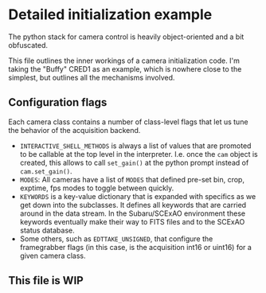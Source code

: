 # Detailed initialization example

The python stack for camera control is heavily object-oriented and a bit obfuscated.

This file outlines the inner workings of a camera initialization code. I'm taking the "Buffy" CRED1 as an example, which is nowhere close to the simplest, but outlines all the mechanisms involved.

## Configuration flags

Each camera class contains a number of class-level flags that let us tune the behavior of the acquisition backend.

- `INTERACTIVE_SHELL_METHODS` is always a list of values that are promoted to be callable at the top level in the interpreter. I.e. once the `cam` object is created, this allows to call `set_gain()` at the python prompt instead of `cam.set_gain()`.
- `MODES`: All cameras have a list of `MODES` that defined pre-set bin, crop, exptime, fps modes to toggle between quickly.
- `KEYWORDS` is a key-value dictionary that is expanded with specifics as we get down into the subclasses. It defines all keywords that are carried around in the data stream. In the Subaru/SCExAO environment these keywords eventually make their way to FITS files and to the SCExAO status database.
- Some others, such as `EDTTAKE_UNSIGNED`, that configure the framegrabber flags (in this case, is the acquisition int16 or uint16) for a given camera class.

## This file is WIP
